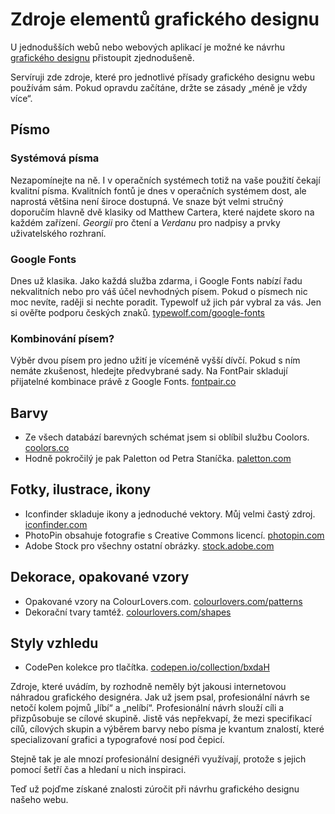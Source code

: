 # Zdroje elementů grafického designu 


U jednodušších webů nebo webových aplikací je možné ke návrhu [grafického designu](graficky-design.md) přistoupit zjednodušeně. 

Servíruji zde zdroje, které pro jednotlivé přísady grafického designu webu používám sám. Pokud opravdu začítáne, držte se zásady „méně je vždy více“.


## Písmo

### Systémová písma

Nezapomínejte na ně. I v operačních systémech totiž na vaše použití čekají kvalitní písma. Kvalitních fontů je dnes v operačních systémem dost, ale naprostá většina není široce dostupná. Ve snaze být velmi stručný doporučím hlavně dvě klasiky od Matthew Cartera, které najdete skoro na každém zařízení. *Georgii* pro čtení a *Verdanu* pro nadpisy a prvky uživatelského rozhraní. 

### Google Fonts

Dnes už klasika. Jako každá služba zdarma, i Google Fonts nabízí řadu nekvalitních nebo pro váš účel nevhodných písem. Pokud o písmech nic moc nevíte, raději si nechte poradit. Typewolf už jich pár vybral za vás. Jen si ověřte podporu českých znaků. [typewolf.com/google-fonts](https://www.typewolf.com/google-fonts)

### Kombinování písem?

Výběr dvou písem pro jedno užití je víceméně vyšší dívčí. Pokud s ním nemáte zkušenost, hledejte předvybrané sady. Na FontPair skladují přijatelné kombinace právě z Google Fonts. [fontpair.co](http://fontpair.co/)


## Barvy

* Ze všech databází barevných schémat jsem si oblíbil službu Coolors. [coolors.co](https://coolors.co/)
* Hodně pokročilý je pak Paletton od Petra Staníčka. [paletton.com](http://paletton.com/)


## Fotky, ilustrace, ikony

* Iconfinder skladuje ikony a jednoduché vektory. Můj velmi častý zdroj. [iconfinder.com](https://www.iconfinder.com/)
* PhotoPin obsahuje fotografie s Creative Commons licencí.
[photopin.com](http://photopin.com/free-photos/)
* Adobe Stock pro všechny ostatní obrázky. [stock.adobe.com](https://stock.adobe.com/cz/)


## Dekorace, opakované vzory

* Opakované vzory na ColourLovers.com. [colourlovers.com/patterns](http://www.colourlovers.com/patterns)
* Dekorační tvary tamtéž. [colourlovers.com/shapes](http://www.colourlovers.com/shapes)

## Styly vzhledu

* CodePen kolekce pro tlačítka. [codepen.io/collection/bxdaH](https://codepen.io/collection/bxdaH/)

Zdroje, které uvádím, by rozhodně neměly být jakousi internetovou náhradou grafického designéra. Jak už jsem psal, profesionální návrh se netočí kolem pojmů „líbí“ a „nelíbí“. Profesionální návrh slouží cíli a přizpůsobuje se cílové skupině. Jistě vás nepřekvapí, že mezi specifikací cílů, cílových skupin a výběrem barvy nebo písma je kvantum znalostí, které specializovaní grafici a typografové nosí pod čepicí.

Stejně tak je ale mnozí profesionální designéři využívají, protože s jejich pomocí šetří čas a hledaní u nich inspiraci.

Teď už pojďme získané znalosti zúročit při návrhu grafického designu našeho webu.
